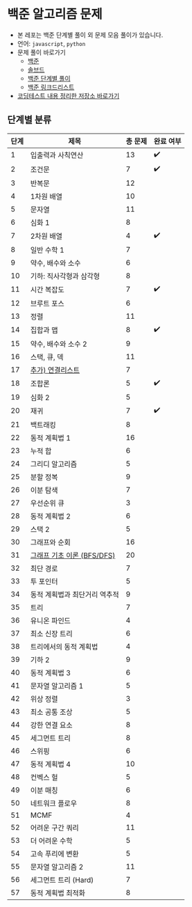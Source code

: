 # 백준 알고리즘 문제

- 본 레포는 백준 단계별 풀이 외 문제 모음 풀이가 있습니다.
- 언어: `javascript`, `python`
- 문제 풀이 바로가기
  - [백준](https://www.acmicpc.net/)
  - [솔브드](https://solved.ac/)
  - [백준 단계별 풀이](www.acmicpc.net/step)
  - [백준 링크드리스트](https://www.acmicpc.net/workbook/view/1066)
- [코딩테스트 내용 정리한 저장소 바로가기](https://github.com/devellybutton/CodingTest-Javascript)

## 단계별 분류

| 단계 | 제목                                                           | 총 문제 | 완료 여부 |
| ---- | -------------------------------------------------------------- | ------- | --------- |
| 1    | 입출력과 사칙연산                                              | 13      | ✔️        |
| 2    | 조건문                                                         | 7       | ✔️        |
| 3    | 반복문                                                         | 12      |           |
| 4    | 1차원 배열                                                     | 10      |           |
| 5    | 문자열                                                         | 11      |           |
| 6    | 심화 1                                                         | 8       |           |
| 7    | 2차원 배열                                                     | 4       | ✔️        |
| 8    | 일반 수학 1                                                    | 7       |           |
| 9    | 약수, 배수와 소수                                              | 6       |           |
| 10   | 기하: 직사각형과 삼각형                                        | 8       |           |
| 11   | 시간 복잡도                                                    | 7       | ✔️        |
| 12   | 브루트 포스                                                    | 6       |           |
| 13   | 정렬                                                           | 11      |           |
| 14   | 집합과 맵                                                      | 8       | ✔️        |
| 15   | 약수, 배수와 소수 2                                            | 9       |           |
| 16   | 스택, 큐, 덱                                                   | 11      |           |
| 17   | [추가) 연결리스트](https://www.acmicpc.net/workbook/view/1066) | 7       |           |
| 18   | 조합론                                                         | 5       | ✔️        |
| 19   | 심화 2                                                         | 5       |           |
| 20   | 재귀                                                           | 7       | ✔️        |
| 21   | 백트래킹                                                       | 8       |           |
| 22   | 동적 계획법 1                                                  | 16      |           |
| 23   | 누적 합                                                        | 6       |           |
| 24   | 그리디 알고리즘                                                | 5       |           |
| 25   | 분할 정복                                                      | 9       |           |
| 26   | 이분 탐색                                                      | 7       |           |
| 27   | 우선순위 큐                                                    | 3       |           |
| 28   | 동적 계획법 2                                                  | 6       |           |
| 29   | 스택 2                                                         | 5       |           |
| 30   | 그래프와 순회                                                  | 16      |           |
| 31   | [그래프 기초 이론 (BFS/DFS)](https://www.acmicpc.net/workbook/view/21598)                                                  | 20      |           |
| 32   | 최단 경로                                                      | 7       |           |
| 33   | 투 포인터                                                      | 5       |           |
| 34   | 동적 계획법과 최단거리 역추적                                  | 9       |           |
| 35   | 트리                                                           | 7       |           |
| 36   | 유니온 파인드                                                  | 4       |           |
| 37   | 최소 신장 트리                                                 | 6       |           |
| 38   | 트리에서의 동적 계획법                                         | 4       |           |
| 39   | 기하 2                                                         | 9       |           |
| 40   | 동적 계획법 3                                                  | 6       |           |
| 41   | 문자열 알고리즘 1                                              | 5       |           |
| 42   | 위상 정렬                                                      | 3       |           |
| 43   | 최소 공통 조상                                                 | 5       |           |
| 44   | 강한 연결 요소                                                 | 8       |           |
| 45   | 세그먼트 트리                                                  | 8       |           |
| 46   | 스위핑                                                         | 6       |           |
| 47   | 동적 계획법 4                                                  | 10      |           |
| 48   | 컨벡스 헐                                                      | 5       |           |
| 49   | 이분 매칭                                                      | 6       |           |
| 50   | 네트워크 플로우                                                | 8       |           |
| 51   | MCMF                                                           | 4       |           |
| 52   | 어려운 구간 쿼리                                               | 11      |           |
| 53   | 더 어려운 수학                                                 | 5       |           |
| 54   | 고속 푸리에 변환                                               | 5       |           |
| 55   | 문자열 알고리즘 2                                              | 11      |           |
| 56   | 세그먼트 트리 (Hard)                                           | 7       |           |
| 57   | 동적 계획법 최적화                                             | 8       |           |
